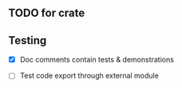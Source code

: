 
## TODO for crate

## Testing
- [x] Doc comments contain tests & demonstrations
- [ ] Test code export through external module

